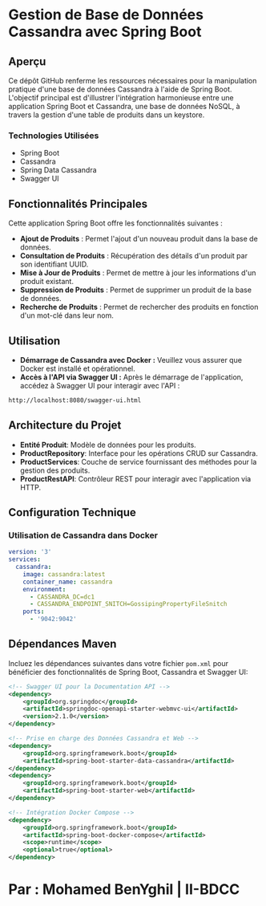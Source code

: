 # Gestion de Base de Données Cassandra avec Spring Boot

## Aperçu
Ce dépôt GitHub renferme les ressources nécessaires pour la manipulation pratique d'une base de données Cassandra à l'aide de Spring Boot. L'objectif principal est d'illustrer l'intégration harmonieuse entre une application Spring Boot et Cassandra, une base de données NoSQL, à travers la gestion d'une table de produits dans un keystore.

### Technologies Utilisées

* Spring Boot
* Cassandra
* Spring Data Cassandra
* Swagger UI

## Fonctionnalités Principales

Cette application Spring Boot offre les fonctionnalités suivantes :

- **Ajout de Produits** : Permet l'ajout d'un nouveau produit dans la base de données.
- **Consultation de Produits** : Récupération des détails d'un produit par son identifiant UUID.
- **Mise à Jour de Produits** : Permet de mettre à jour les informations d'un produit existant.
- **Suppression de Produits** : Permet de supprimer un produit de la base de données.
- **Recherche de Produits** : Permet de rechercher des produits en fonction d'un mot-clé dans leur nom.

## Utilisation

- **Démarrage de Cassandra avec Docker :** Veuillez vous assurer que Docker est installé et opérationnel.
- **Accès à l'API via Swagger UI :** Après le démarrage de l'application, accédez à Swagger UI pour interagir avec l'API :

```bash
http://localhost:8080/swagger-ui.html
```

## Architecture du Projet

- **Entité Produit**: Modèle de données pour les produits.
- **ProductRepository**: Interface pour les opérations CRUD sur Cassandra.
- **ProductServices**: Couche de service fournissant des méthodes pour la gestion des produits.
- **ProductRestAPI**: Contrôleur REST pour interagir avec l'application via HTTP.

## Configuration Technique

### Utilisation de Cassandra dans Docker
```yaml
version: '3'
services:
  cassandra:
    image: cassandra:latest
    container_name: cassandra
    environment:
      - CASSANDRA_DC=dc1
      - CASSANDRA_ENDPOINT_SNITCH=GossipingPropertyFileSnitch
    ports:
      - '9042:9042'
```

## Dépendances Maven

Incluez les dépendances suivantes dans votre fichier `pom.xml` pour bénéficier des fonctionnalités de Spring Boot, Cassandra et Swagger UI:

```xml
<!-- Swagger UI pour la Documentation API -->
<dependency>
    <groupId>org.springdoc</groupId>
    <artifactId>springdoc-openapi-starter-webmvc-ui</artifactId>
    <version>2.1.0</version>
</dependency>

<!-- Prise en charge des Données Cassandra et Web -->
<dependency>
    <groupId>org.springframework.boot</groupId>
    <artifactId>spring-boot-starter-data-cassandra</artifactId>
</dependency>
<dependency>
    <groupId>org.springframework.boot</groupId>
    <artifactId>spring-boot-starter-web</artifactId>
</dependency>

<!-- Intégration Docker Compose -->
<dependency>
    <groupId>org.springframework.boot</groupId>
    <artifactId>spring-boot-docker-compose</artifactId>
    <scope>runtime</scope>
    <optional>true</optional>
</dependency>
```
# Par : Mohamed BenYghil | II-BDCC 
